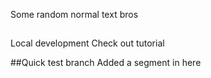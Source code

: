 Some random normal text bros
##
Local development
Check out tutorial

##Quick test branch
Added a segment in here